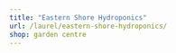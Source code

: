 ```yaml
---
title: "Eastern Shore Hydroponics"
url: /laurel/eastern-shore-hydroponics/
shop: garden centre
---
```

